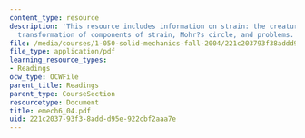 ```yaml
---
content_type: resource
description: 'This resource includes information on strain: the creature and its components,
  transformation of components of strain, Mohr?s circle, and problems.'
file: /media/courses/1-050-solid-mechanics-fall-2004/221c203793f38addd95e922cbf2aaa7e_emech6_04.pdf
file_type: application/pdf
learning_resource_types:
- Readings
ocw_type: OCWFile
parent_title: Readings
parent_type: CourseSection
resourcetype: Document
title: emech6_04.pdf
uid: 221c2037-93f3-8add-d95e-922cbf2aaa7e
---
```

